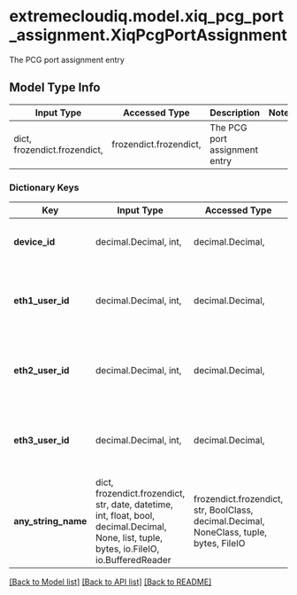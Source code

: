 # extremecloudiq.model.xiq_pcg_port_assignment.XiqPcgPortAssignment

The PCG port assignment entry

## Model Type Info
Input Type | Accessed Type | Description | Notes
------------ | ------------- | ------------- | -------------
dict, frozendict.frozendict,  | frozendict.frozendict,  | The PCG port assignment entry | 

### Dictionary Keys
Key | Input Type | Accessed Type | Description | Notes
------------ | ------------- | ------------- | ------------- | -------------
**device_id** | decimal.Decimal, int,  | decimal.Decimal,  | The device ID of AP150W or AP302W | value must be a 64 bit integer
**eth1_user_id** | decimal.Decimal, int,  | decimal.Decimal,  | The eth1 user ID, get available users from \&quot;/pcgs/key-based/network-policy-{policyId}/users\&quot; | [optional] value must be a 64 bit integer
**eth2_user_id** | decimal.Decimal, int,  | decimal.Decimal,  | The eth2 user ID, get available users from \&quot;/pcgs/key-based/network-policy-{policyId}/users\&quot; | [optional] value must be a 64 bit integer
**eth3_user_id** | decimal.Decimal, int,  | decimal.Decimal,  | The eth3 user ID, get available users from \&quot;/pcgs/key-based/network-policy-{policyId}/users\&quot; | [optional] value must be a 64 bit integer
**any_string_name** | dict, frozendict.frozendict, str, date, datetime, int, float, bool, decimal.Decimal, None, list, tuple, bytes, io.FileIO, io.BufferedReader | frozendict.frozendict, str, BoolClass, decimal.Decimal, NoneClass, tuple, bytes, FileIO | any string name can be used but the value must be the correct type | [optional]

[[Back to Model list]](../../README.md#documentation-for-models) [[Back to API list]](../../README.md#documentation-for-api-endpoints) [[Back to README]](../../README.md)

